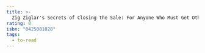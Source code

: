 ```yaml
---
title: >-
  Zig Ziglar's Secrets of Closing the Sale: For Anyone Who Must Get Others to Say Yes!
rating: 0
isbn: "0425081028"
tags:
  - to-read
---
```


